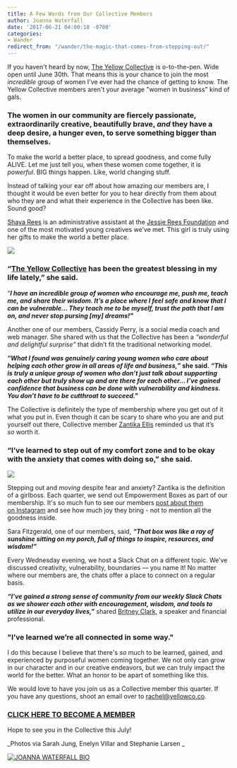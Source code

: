 ```yaml
---
title: A Few Words from Our Collective Members
author: Joanna Waterfall
date: '2017-06-21 04:00:18 -0700'
categories:
- Wander
redirect_from: "/wander/the-magic-that-comes-from-stepping-out/"
---
```


If you haven't heard by now, [The Yellow Collective](https://yellowco.myshopify.com/collections/the-yellow-collective) is o-to-the-pen. Wide open until June 30th. That means this is your chance to join the most _incredible_ group of women I've ever had the chance of getting to know. The Yellow Collective members aren't your average "women in business" kind of gals.

### The women in our community are fiercely passionate, extraordinarily creative, beautifully brave, _and_ they have a deep desire, a hunger even, to serve something bigger than themselves.

To make the world a better place, to spread goodness, and come fully ALIVE. Let me just tell you, when these women come together, it is _powerful_. BIG things happen. Like, world changing stuff.

Instead of talking your ear off about how amazing our members are, I thought it would be even better for you to hear directly from them about who they are and what their experience in the Collective has been like. Sound good?

[Shaya Rees](https://www.instagram.com/shayarees/) is an administrative assistant at the [Jessie Rees Foundation](http://negu.org/) and one of the most motivated young creatives we’ve met. This girl is truly using her gifts to make the world a better place.

[![](https://yellow-blog-images.imgix.net/2017/06/Screen-Shot-2017-06-20-at-8.49.25-AM.png)](https://yellow-blog-images.imgix.net/2017/06/Screen-Shot-2017-06-20-at-8.49.25-AM.png)

### **“[The Yellow Collective](http://yellowcollective.co/) has been the greatest blessing in my life lately,” she said.**

“**_I have an incredible group of women who encourage me, push me, teach me, and share their wisdom. It’s a place where I feel safe and know that I can be vulnerable… They teach me to be myself, trust the path that I am on, and never stop pursing [my] dreams!"_**

Another one of our members, Cassidy Perry, is a social media coach and web manager. She shared with us that the Collective has been a _“wonderful and delightful surprise”_ that didn’t fit the traditional networking model.

**“_What I found was genuinely caring young women who care about helping each other grow in all areas of life and business,_” she said. _“This is truly a unique group of women who don’t just talk about supporting each other but truly show up and are there for each other… I’ve gained confidence that business can be done with vulnerability and kindness. You don’t have to be cutthroat to succeed."_**

The Collective is definitely the type of membership where you get out of it what you put in. Even though it can be scary to share who you are and put yourself out there, Collective member [Zantika Ellis](https://www.instagram.com/flyingfreediaries/) reminded us that it’s _so_ worth it.

### “**I’ve learned to step out of my comfort zone and to be okay with the anxiety that comes with doing so,**” she said.

[![](https://yellow-blog-images.imgix.net/2017/06/Screen-Shot-2017-06-20-at-8.59.30-AM.png)](https://yellow-blog-images.imgix.net/2017/06/Screen-Shot-2017-06-20-at-8.59.30-AM.png)

Stepping out and _moving_ despite fear and anxiety? Zantika is the definition of a girlboss. Each quarter, we send out Empowerment Boxes as part of our membership. It's so much fun to see our members [post about them on Instagram](https://www.instagram.com/explore/tags/yellowcollective/) and see how much joy they bring - not to mention all the goodness inside.

Sara Fitzgerald, one of our members, said, _**“That box was like a ray of sunshine sitting on my porch, full of things to inspire, resources, and wisdom!”**_

Every Wednesday evening, we host a Slack Chat on a different topic. We’ve discussed creativity, vulnerability, boundaries — you name it! No matter where our members are, the chats offer a place to connect on a regular basis.

_**“I’ve gained a strong sense of community from our weekly Slack Chats as we shower each other with encouragement, wisdom, and tools to utilize in our everyday lives,”**_ shared [Britney Clark](https://www.instagram.com/britneylclark/), a speaker and financial professional.

### **"I’ve learned we’re all connected in some way."**

I do this because I believe that there's _so_ much to be learned, gained, and experienced by purposeful women coming together. We not only can grow in our character and in our creative endeavors, but we can truly impact the world for the better. What an honor to be apart of something like this.

We would love to have you join us as a Collective member this quarter. If you have any questions, shoot an email over to rachel@yellowco.co.

### [CLICK HERE TO BECOME A MEMBER](https://yellowco.myshopify.com/collections/the-yellow-collective)

Hope to see you in the Collective this July!

_Photos via Sarah Jung, Enelyn Villar and Stephanie Larsen _

[![JOANNA WATERFALL BIO](https://yellow-blog-images.imgix.net/2017/05/JOANNA-WATERFALL-BIO.jpg)](https://www.instagram.com/joannawaterfall/)
